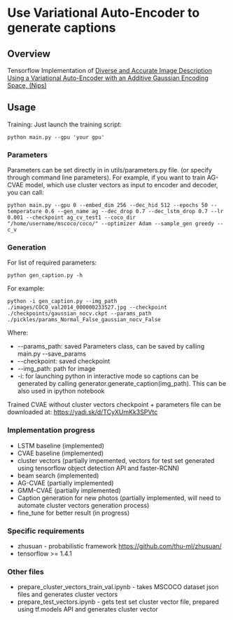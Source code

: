 # Use Variational Auto-Encoder to generate captions

## Overview
 Tensorflow Implementation of [Diverse and Accurate Image Description Using a Variational Auto-Encoder with an Additive Gaussian Encoding Space, (Nips)](https://papers.nips.cc/paper/7158-diverse-and-accurate-image-description-using-a-variational-auto-encoder-with-an-additive-gaussian-encoding-space.pdf)


## Usage

Training:
Just launch the training script:
```shell=
python main.py --gpu 'your gpu'
```
### Parameters
Parameters can be set directly in in utils/parameters.py file.
(or specify through command line parameters).
For example, if you want to train AG-CVAE model, which use cluster vectors as input to encoder and decoder, you can call:
```shell=
python main.py --gpu 0 --embed_dim 256 --dec_hid 512 --epochs 50 --temperature 0.6 --gen_name ag --dec_drop 0.7 --dec_lstm_drop 0.7 --lr 0.001 --checkpoint ag_cv_test1 --coco_dir "/home/username/mscoco/coco/" --optimizer Adam --sample_gen greedy --c_v
```

### Generation
For list of required parameters:
```shell=
python gen_caption.py -h
```
For example:
```
python -i gen_caption.py --img_path ./images/COCO_val2014_000000233527.jpg --checkpoint ./checkpoints/gaussian_nocv.ckpt --params_path ./pickles/params_Normal_False_gaussian_nocv_False
```
Where:
- --params_path: saved Parameters class, can be saved by calling main.py --save_params
- --checkpoint: saved checkpoint
- --img_path: path for image
- -i: for launching python in interactive mode so captions can be generated by calling generator.generate_caption(img_path). This can be also used in ipython notebook

Trained CVAE without cluster vectors checkpoint + parameters file can be downloaded at:
https://yadi.sk/d/TCyXUmKk3SPVtc

### Implementation progress
- LSTM baseline (implemented)
- CVAE baseline (implemented)
- cluster vectors (partially impemented, vectors for test set generated using
  tensorflow object detection API and faster-RCNN)
- beam search (implemented)
- AG-CVAE (partially implemented)
- GMM-CVAE (partially implemented)
- Caption generation for new photos (partially implemented, will need to automate cluster vectors generation process)
- fine_tune for better result (in progress)

### Specific requirements
- zhusuan - probabilistic framework https://github.com/thu-ml/zhusuan/
- tensorflow >= 1.4.1

### Other files
- prepare_cluster_vectors_train_val.ipynb - takes MSCOCO dataset json files and generates cluster vectors
- prepare_test_vectors.ipynb - gets test set cluster vector file, prepared using tf.models API and generates cluster vector
